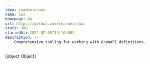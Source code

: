 ```yaml
---
repo: readmeio/oas
name: oas
homepage: NA
url: https://github.com/readmeio/oas
stars: 308
starredAt: 2022-02-05T19:10:08Z
description: |-
    Comprehensive tooling for working with OpenAPI definitions.
---
```


[object Object]
